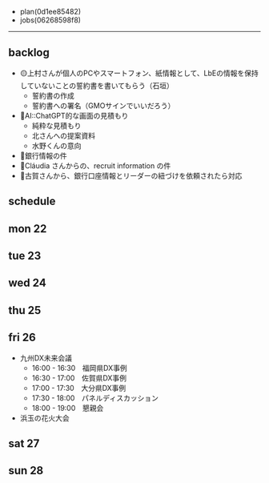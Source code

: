 
- plan(0d1ee85482)
- jobs(06268598f8)
---

## backlog











- 🟡上村さんが個人のPCやスマートフォン、紙情報として、LbEの情報を保持していないことの誓約書を書いてもらう（石垣）
  - 誓約書の作成
  - 誓約書への署名（GMOサインでいいだろう）
- 📌AI::ChatGPT的な画面の見積もり
  - 純粋な見積もり
  - 北さんへの提案資料
  - 水野くんの意向
- 📌銀行情報の件
- 📌Cláudia さんからの、recruit information の件
- 📌古賀さんから、銀行口座情報とリーダーの紐づけを依頼されたら対応






## schedule
## mon 22
## tue 23
## wed 24
## thu 25
## fri 26
- 九州DX未来会議
  - 16:00 - 16:30　福岡県DX事例
  - 16:30 - 17:00　佐賀県DX事例
  - 17:00 - 17:30　大分県DX事例
  - 17:30 - 18:00　パネルディスカッション
  - 18:00 - 19:00　懇親会
- 浜玉の花火大会
## sat 27
## sun 28
